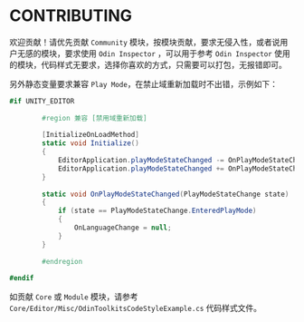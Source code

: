 # CONTRIBUTING

欢迎贡献！请优先贡献 `Community` 模块，按模块贡献，要求无侵入性，或者说用户无感的模块，要求使用 `Odin Inspector` ，可以用于参考 `Odin Inspector` 使用的模块，代码样式无要求，选择你喜欢的方式，只需要可以打包，无报错即可。

另外静态变量要求兼容 `Play Mode`，在禁止域重新加载时不出错，示例如下：

``` csharp
#if UNITY_EDITOR  
  
        #region 兼容 [禁用域重新加载]  
  
        [InitializeOnLoadMethod]  
        static void Initialize()  
        {            
            EditorApplication.playModeStateChanged -= OnPlayModeStateChanged;  
            EditorApplication.playModeStateChanged += OnPlayModeStateChanged;  
        }
          
        static void OnPlayModeStateChanged(PlayModeStateChange state)  
        {            
            if (state == PlayModeStateChange.EnteredPlayMode)  
            {                
                OnLanguageChange = null;  
            }        
        }  
        
        #endregion  
  
#endif
```

如贡献 `Core` 或 `Module` 模块，请参考 `Core/Editor/Misc/OdinToolkitsCodeStyleExample.cs` 代码样式文件。
